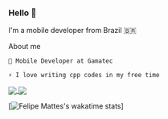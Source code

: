 

<!--
**xiximitho/xiximitho** is a ✨ _special_ ✨ repository because its `README.md` (this file) appears on your GitHub profile.

Here are some ideas to get you started:

- 🔭 I’m currently working on ...
- 🌱 I’m currently learning ...
- 👯 I’m looking to collaborate on ...
- 🤔 I’m looking for help with ...
- 💬 Ask me about ...
- 📫 How to reach me: ...
- 😄 Pronouns: ...
- ⚡ Fun fact: ...
-->
### Hello 👋
I'm a mobile developer from Brazil 🇧🇷

About me

    💼 Mobile Developer at Gamatec

    ⚡ I love writing cpp codes in my free time

<a href="">
  <img align="center" src="https://github-readme-stats.vercel.app/api?username=xiximitho&show_icons=true&theme=dark" />
</a>
<a href="">
  <img align="center" src="https://github-readme-stats.vercel.app/api/top-langs/?username=xiximitho&theme=dark&layout=compact" />
</a>

[![Felipe Mattes's wakatime stats](https://github-readme-stats.vercel.app/api/wakatime?username=xiximitho)]
